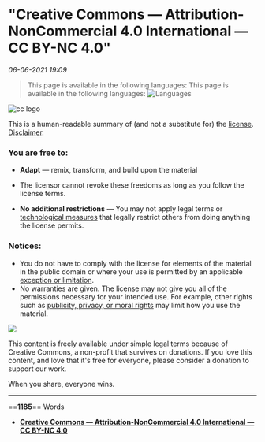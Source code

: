 # "Creative Commons — Attribution-NonCommercial 4.0 International — CC BY-NC 4.0"

*06-06-2021 19:09* 

> This page is available in the following languages:
This page is available in the following languages: ![Languages](https://creativecommons.org/images/language_icon_x2.png)

![cc logo](https://creativecommons.org/images/deed/cc-logo.jpg)

This is a human-readable summary of (and not a substitute for) the [license](https://creativecommons.org/licenses/by-nc/4.0/legalcode). [Disclaimer](https://creativecommons.org/licenses/by-nc/4.0/#).

### You are free to:

-   **Adapt** — remix, transform, and build upon the material

-   The licensor cannot revoke these freedoms as long as you follow the license terms.

-   **No additional restrictions** — You may not apply legal terms or [technological measures](https://creativecommons.org/licenses/by-nc/4.0/#) that legally restrict others from doing anything the license permits.

### Notices:

-   You do not have to comply with the license for elements of the material in the public domain or where your use is permitted by an applicable [exception or limitation](https://creativecommons.org/licenses/by-nc/4.0/#).
-   No warranties are given. The license may not give you all of the permissions necessary for your intended use. For example, other rights such as [publicity, privacy, or moral rights](https://creativecommons.org/licenses/by-nc/4.0/#) may limit how you use the material.

![](https://creativecommons.org/images/deed/logo-cc-heart-white.png)

This content is freely available under simple legal terms because of Creative Commons, a non-profit that survives on donations. If you love this content, and love that it's free for everyone, please consider a donation to support our work.

When you share, everyone wins.
***

==**1185**== Words

- **[Creative Commons — Attribution-NonCommercial 4.0 International — CC BY-NC 4.0](https://creativecommons.org/licenses/by-nc/4.0/)**
